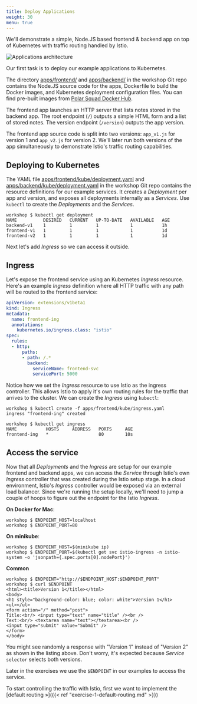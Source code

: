 ```yaml
---
title: Deploy Applications
weight: 30
menu: true
---
```


We'll demonstrate a simple, Node.JS based frontend & backend app on top of Kubernetes with traffic routing handled by Istio.

![Applications architecture](/istio-workshop/img/applications-architecture.png)

Our first task is to deploy our example applications to Kubernetes.

The directory [apps/frontend/](https://github.com/polarsquad/istio-workshop/tree/master/apps/frontend) and [apps/backend/](https://github.com/polarsquad/istio-workshop/tree/master/apps/backend) in the workshop Git repo contains the Node.JS source code for the apps, Dockerfile to build the Docker images, and Kubernetes deployment configuration files. You can find pre-built images from [Polar Squad Docker Hub](https://hub.docker.com/r/polarsquad/example-frontend/).

The frontend app launches an HTTP server that lists notes stored in the backend app. The root endpoint (`/`) outputs a simple HTML form and a list of stored notes. The version endpoint (`/version`) outputs the app version.

The frontend app source code is split into two versions: `app_v1.js` for version 1 and `app_v2.js` for version 2. We'll later run both versions of the app simultaneously to demonstrate Istio's traffic routing capabilities.

## Deploying to Kubernetes

The YAML file [apps/frontend/kube/deployment.yaml](https://github.com/polarsquad/istio-workshop/tree/master/apps/frontend/kube/deployment.yaml) and [apps/backend/kube/deployment.yaml](https://github.com/polarsquad/istio-workshop/tree/master/apps/backend/kube/deployment.yaml) in the workshop Git repo contains the resource definitions for our example services. It creates a _Deployment_ per app and version, and exposes all deployments internally as a _Services_. Use `kubectl` to create the _Deployments_ and the _Services_.

```shell
workshop $ kubectl get deployment
NAME          DESIRED   CURRENT   UP-TO-DATE   AVAILABLE   AGE
backend-v1    1         1         1            1           1h
frontend-v1   1         1         1            1           1d
frontend-v2   1         1         1            1           1d
```

Next let's add _Ingress_ so we can access it outside.

## Ingress

Let's expose the frontend service using an Kubernetes _Ingress_ resource. Here's an example _Ingress_ definition where all HTTP traffic with any path will be routed to the frontend service:

```yaml
apiVersion: extensions/v1beta1
kind: Ingress
metadata:
  name: frontend-ing
  annotations:
    kubernetes.io/ingress.class: "istio"
spec:
  rules:
  - http:
      paths:
      - path: /.*
        backend:
          serviceName: frontend-svc
          servicePort: 5000
```

Notice how we set the _Ingress_ resource to use Istio as the ingress controller. This allows Istio to apply it's own routing rules for the traffic that arrives to the cluster. We can create the _Ingress_ using `kubectl`:

```shell
workshop $ kubectl create -f apps/frontend/kube/ingress.yaml
ingress "frontend-ing" created

workshop $ kubectl get ingress
NAME           HOSTS     ADDRESS   PORTS     AGE
frontend-ing   *                   80        10s
```

## Access the service
Now that all _Deployments_ and the _Ingress_ are setup for our example frontend and backend apps, we can access the _Service_ through Istio's own _Ingress_ controller that was created during the Istio setup stage. In a cloud environment, Istio's _Ingress_ controller would be exposed via an external load balancer. Since we're running the setup locally, we'll need to jump a couple of hoops to figure out the endpoint for the Istio _Ingress_.

**On Docker for Mac**:

```shell
workshop $ ENDPOINT_HOST=localhost
workshop $ ENDPOINT_PORT=80
```

**On minikube**:

```shell
workshop $ ENDPOINT_HOST=$(minikube ip)
workshop $ ENDPOINT_PORT=$(kubectl get svc istio-ingress -n istio-system -o 'jsonpath={.spec.ports[0].nodePort}')
```

**Common**

```shell
workshop $ ENDPOINT="http://$ENDPOINT_HOST:$ENDPOINT_PORT"
workshop $ curl $ENDPOINT
<html><title>Version 1</title></html>
<body>
<h1 style="background-color: blue; color: white">Version 1</h1>
<ul></ul>
<form action="/" method="post">
Title:<br/> <input type="text" name="title" /><br />
Text:<br/> <textarea name="text"></textarea><br />
<input type="submit" value="Submit" />
</form>
</body>
```

You might see randomly a response with "Version 1" instead of "Version 2" as shown in the listing above. 
Don't worry, it's expected because _Service_ `selector` selects both versions.

Later in the exercises we use the `$ENDPOINT` in our examples to access the service.

To start controlling the traffic with Istio, first we want to implement the [default routing »]({{< ref "exercise-1-default-routing.md" >}})
